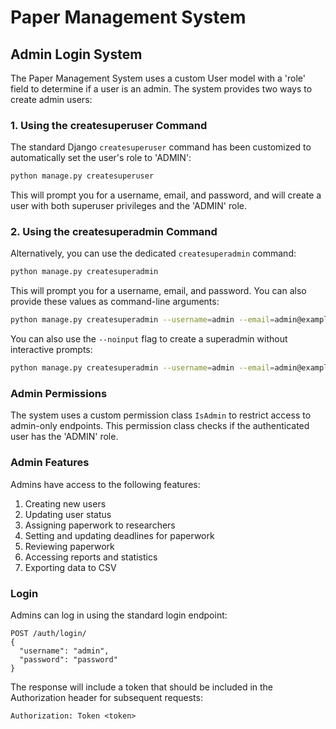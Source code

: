 # Paper Management System

## Admin Login System

The Paper Management System uses a custom User model with a 'role' field to determine if a user is an admin. The system provides two ways to create admin users:

### 1. Using the createsuperuser Command

The standard Django `createsuperuser` command has been customized to automatically set the user's role to 'ADMIN':

```bash
python manage.py createsuperuser
```

This will prompt you for a username, email, and password, and will create a user with both superuser privileges and the 'ADMIN' role.

### 2. Using the createsuperadmin Command

Alternatively, you can use the dedicated `createsuperadmin` command:

```bash
python manage.py createsuperadmin
```

This will prompt you for a username, email, and password. You can also provide these values as command-line arguments:

```bash
python manage.py createsuperadmin --username=admin --email=admin@example.com --password=securepassword
```

You can also use the `--noinput` flag to create a superadmin without interactive prompts:

```bash
python manage.py createsuperadmin --username=admin --email=admin@example.com --password=securepassword --noinput
```

### Admin Permissions

The system uses a custom permission class `IsAdmin` to restrict access to admin-only endpoints. This permission class checks if the authenticated user has the 'ADMIN' role.

### Admin Features

Admins have access to the following features:

1. Creating new users
2. Updating user status
3. Assigning paperwork to researchers
4. Setting and updating deadlines for paperwork
5. Reviewing paperwork
6. Accessing reports and statistics
7. Exporting data to CSV

### Login

Admins can log in using the standard login endpoint:

```
POST /auth/login/
{
  "username": "admin",
  "password": "password"
}
```

The response will include a token that should be included in the Authorization header for subsequent requests:

```
Authorization: Token <token>
```
